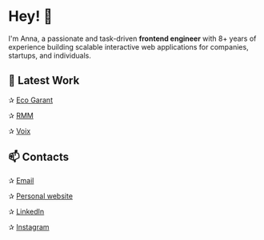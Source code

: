 # Hey! 👋

I'm Anna, a passionate and task-driven **frontend engineer** with 8+ years of experience building scalable interactive web applications for companies, startups, and individuals.



## 🚀 Latest Work

✰ [Eco Garant](https://eko-g.com/)

✰ [RMM](https://rmmonline.com/)

✰ [Voix](https://voix.us/)



## 📫 Contacts

✰ [Email](mailto:work@annaavdeeva.com?subject=message+from+github)

✰ [Personal website](https://annaavdeeva.com)

✰ [LinkedIn](https://www.linkedin.com/in/anna-avdeeva/)

✰ [Instagram](https://www.instagram.com/code.with.anna/)
